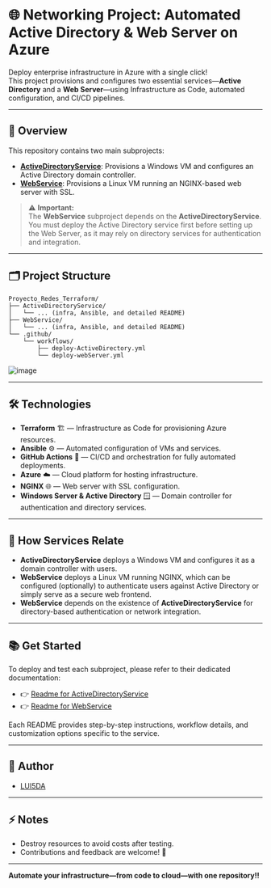 
# 🌐 Networking Project: Automated Active Directory & Web Server on Azure

Deploy enterprise infrastructure in Azure with a single click!  
This project provisions and configures two essential services—**Active Directory** and a **Web Server**—using Infrastructure as Code, automated configuration, and CI/CD pipelines.

---

## 🚀 Overview

This repository contains two main subprojects:

- **[ActiveDirectoryService](./ActiveDirectoryService/README.md)**: Provisions a Windows VM and configures an Active Directory domain controller.
- **[WebService](./WebService/README.md)**: Provisions a Linux VM running an NGINX-based web server with SSL.

> ⚠️ **Important:**  
> The **WebService** subproject depends on the **ActiveDirectoryService**.  
> You must deploy the Active Directory service first before setting up the Web Server, as it may rely on directory services for authentication and integration.

---

## 🗂️ Project Structure

```
Proyecto_Redes_Terraform/
├── ActiveDirectoryService/
│   └── ... (infra, Ansible, and detailed README)
├── WebService/
│   └── ... (infra, Ansible, and detailed README)
└── .github/
    └── workflows/
        ├── deploy-ActiveDirectory.yml
        └── deploy-webServer.yml
```


![image](https://github.com/user-attachments/assets/5489e55d-a5f0-46bf-b5d7-a01b62332090)



---

## 🛠️ Technologies

- **Terraform** 🏗️ — Infrastructure as Code for provisioning Azure resources.
- **Ansible** ⚙️ — Automated configuration of VMs and services.
- **GitHub Actions** 🤖 — CI/CD and orchestration for fully automated deployments.
- **Azure** ☁️ — Cloud platform for hosting infrastructure.
- **NGINX** 🌐 — Web server with SSL configuration.
- **Windows Server & Active Directory** 🪟 — Domain controller for authentication and directory services.

---

## 🔗 How Services Relate

- **ActiveDirectoryService** deploys a Windows VM and configures it as a domain controller with users.
- **WebService** deploys a Linux VM running NGINX, which can be configured (optionally) to authenticate users against Active Directory or simply serve as a secure web frontend.
- **WebService** depends on the existence of **ActiveDirectoryService** for directory-based authentication or network integration.

---

## 📚 Get Started

To deploy and test each subproject, please refer to their dedicated documentation:

- 👉 [Readme for ActiveDirectoryService](./ActiveDirectoryService/README.md)
- 👉 [Readme for WebService](./WebService/README.md)

Each README provides step-by-step instructions, workflow details, and customization options specific to the service.

---

## 👤 Author

- [LUI5DA](https://github.com/LUI5DA)

---

## ⚡ Notes

- Destroy resources to avoid costs after testing.
- Contributions and feedback are welcome! 🌟

---

**Automate your infrastructure—from code to cloud—with one repository!!**
